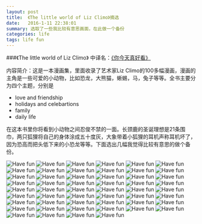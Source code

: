 ```yaml
---
layout: post 
title:  《The little world of Liz Climo》摘选
date:   2016-1-11 22:38:01
summary: 选取了一些我比较有意思画面，在此做一个备份
categories: life
tags: life fun
---
```


###《The little world of Liz Climo》
中译名：[《你今天真好看》](http://book.douban.com/subject/26602392/)

内容简介：这是一本漫画集，里面收录了艺术家Liz Climo的100多幅漫画，漫画的主角是一些可爱的小动物，比如恐龙，大熊猫，蜥蜴，马，兔子等等。全书主要分为四个主题，分别是

- love and friendship
- holidays and celebartions
- family
- daily life

在这本书里你将看到小动物之间忍俊不禁的一面。长颈鹿的圣诞理想是21条围巾，两只狐狸将自己的身体涂成五十度灰，大象带着小狐狸的耳机声称耳机坏了，因为恐高而把头低下来的小恐龙等等。下面选出几幅我觉得比较有意思的做个备份。

![Have fun]({{site.baseurl}}/image/lizclimo/1%20(15).png)
![Have fun]({{site.baseurl}}/image/lizclimo/1%20(16).png)
![Have fun]({{site.baseurl}}/image/lizclimo/1%20(17).png)
![Have fun]({{site.baseurl}}/image/lizclimo/1%20(18).png)
![Have fun]({{site.baseurl}}/image/lizclimo/1%20(19).png)
![Have fun]({{site.baseurl}}/image/lizclimo/1%20(2).png)
![Have fun]({{site.baseurl}}/image/lizclimo/1%20(20).png)
![Have fun]({{site.baseurl}}/image/lizclimo/1%20(22).png)
![Have fun]({{site.baseurl}}/image/lizclimo/1%20(23).png)
![Have fun]({{site.baseurl}}/image/lizclimo/1%20(24).png)
![Have fun]({{site.baseurl}}/image/lizclimo/1%20(25).png)
![Have fun]({{site.baseurl}}/image/lizclimo/1%20(26).png)
![Have fun]({{site.baseurl}}/image/lizclimo/1%20(27).png)
![Have fun]({{site.baseurl}}/image/lizclimo/1%20(28).png)
![Have fun]({{site.baseurl}}/image/lizclimo/1%20(29).png)
![Have fun]({{site.baseurl}}/image/lizclimo/1%20(3).png)
![Have fun]({{site.baseurl}}/image/lizclimo/1%20(30).png)
![Have fun]({{site.baseurl}}/image/lizclimo/1%20(31).png)
![Have fun]({{site.baseurl}}/image/lizclimo/1%20(32).png)
![Have fun]({{site.baseurl}}/image/lizclimo/1%20(33).png)
![Have fun]({{site.baseurl}}/image/lizclimo/1%20(34).png)
![Have fun]({{site.baseurl}}/image/lizclimo/1%20(35).png)
![Have fun]({{site.baseurl}}/image/lizclimo/1%20(36).png)
![Have fun]({{site.baseurl}}/image/lizclimo/1%20(37).png)
![Have fun]({{site.baseurl}}/image/lizclimo/1%20(38).png)
![Have fun]({{site.baseurl}}/image/lizclimo/1%20(39).png)
![Have fun]({{site.baseurl}}/image/lizclimo/1%20(4).png)
![Have fun]({{site.baseurl}}/image/lizclimo/1%20(40).png)
![Have fun]({{site.baseurl}}/image/lizclimo/1%20(41).png)
![Have fun]({{site.baseurl}}/image/lizclimo/1%20(42).png)
![Have fun]({{site.baseurl}}/image/lizclimo/1%20(43).png)
![Have fun]({{site.baseurl}}/image/lizclimo/1%20(44).png)
![Have fun]({{site.baseurl}}/image/lizclimo/1%20(45).png)
![Have fun]({{site.baseurl}}/image/lizclimo/1%20(46).png)
![Have fun]({{site.baseurl}}/image/lizclimo/1%20(47).png)
![Have fun]({{site.baseurl}}/image/lizclimo/1%20(48).png)
![Have fun]({{site.baseurl}}/image/lizclimo/1%20(49).png)
![Have fun]({{site.baseurl}}/image/lizclimo/1%20(5).png)
![Have fun]({{site.baseurl}}/image/lizclimo/1%20(50).png)
![Have fun]({{site.baseurl}}/image/lizclimo/1%20(51).png)
![Have fun]({{site.baseurl}}/image/lizclimo/1%20(52).png)
![Have fun]({{site.baseurl}}/image/lizclimo/1%20(53).png)
![Have fun]({{site.baseurl}}/image/lizclimo/1%20(54).png)
![Have fun]({{site.baseurl}}/image/lizclimo/1%20(55).png)
![Have fun]({{site.baseurl}}/image/lizclimo/1%20(56).png)
![Have fun]({{site.baseurl}}/image/lizclimo/1%20(57).png)
![Have fun]({{site.baseurl}}/image/lizclimo/1%20(58).png)
![Have fun]({{site.baseurl}}/image/lizclimo/1%20(59).png)
![Have fun]({{site.baseurl}}/image/lizclimo/1%20(6).png)
![Have fun]({{site.baseurl}}/image/lizclimo/1%20(7).png)
![Have fun]({{site.baseurl}}/image/lizclimo/1%20(8).png)
![Have fun]({{site.baseurl}}/image/lizclimo/1%20(9).png)
